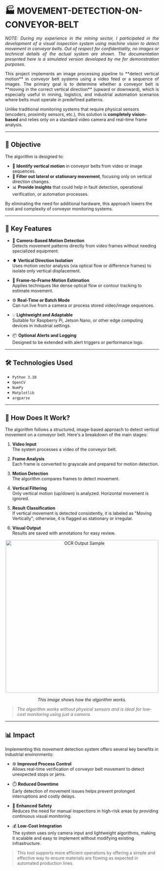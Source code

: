 # 🏭 MOVEMENT-DETECTION-ON-CONVEYOR-BELT

<p align="justify">
  <em>NOTE: During my experience in the mining sector, I participated in the development of a visual inspection system using machine vision to detect movement in conveyor belts. Out of respect for confidentiality, no images or technical details of the actual system are shown. The documentation presented here is a simulated version developed by me for demonstration purposes.</em>
</p>

<p align="justify">
This project implements an image processing pipeline to **detect vertical motion** in conveyor belt systems using a video feed or a sequence of images. The primary goal is to determine whether a conveyor belt is **moving in the correct vertical direction** (upward or downward), which is especially useful in mining, logistics, and industrial automation scenarios where belts must operate in predefined patterns.

Unlike traditional monitoring systems that require physical sensors (encoders, proximity sensors, etc.), this solution is **completely vision-based** and relies only on a standard video camera and real-time frame analysis.
</p>

---

## 🎯 Objective

The algorithm is designed to:

- 🧭 **Identify vertical motion** in conveyor belts from video or image sequences.
- 🚫 **Filter out lateral or stationary movement**, focusing only on vertical direction changes.
- 📊 **Provide insights** that could help in fault detection, operational verification, or automation processes.

By eliminating the need for additional hardware, this approach lowers the cost and complexity of conveyor monitoring systems.

---

## 🧠 Key Features

- 🎥 **Camera-Based Motion Detection**  
  Detects movement patterns directly from video frames without needing specialized equipment.

- ⬆️ **Vertical Direction Isolation**  
  Uses motion vector analysis (via optical flow or difference frames) to isolate only vertical displacement.

- 🧮 **Frame-to-Frame Motion Estimation**  
  Applies techniques like dense optical flow or contour tracking to estimate movement.

- ⚙️ **Real-Time or Batch Mode**  
  Can run live from a camera or process stored video/image sequences.

- 💡 **Lightweight and Adaptable**  
  Suitable for Raspberry Pi, Jetson Nano, or other edge computing devices in industrial settings.

- 📦 **Optional Alerts and Logging**  
  Designed to be extended with alert triggers or performance logs.

---

## 🛠️ Technologies Used

- `Python 3.10`
- `OpenCV`
- `NumPy` 
- `Matplotlib` 
- `argparse`

---

## 🧠 How Does It Work?

The algorithm follows a structured, image-based approach to detect vertical movement on a conveyor belt. Here's a breakdown of the main stages:

1. **Video Input**  
   The system processes a video of the conveyor belt.

2. **Frame Analysis**  
   Each frame is converted to grayscale and prepared for motion detection.

3. **Motion Detection**  
   The algorithm compares frames to detect movement.

4. **Vertical Filtering**  
   Only vertical motion (up/down) is analyzed. Horizontal movement is ignored.

5. **Result Classification**  
   If vertical movement is detected consistently, it is labeled as "Moving Vertically"; otherwise, it is flagged as stationary or irregular.

6. **Visual Output**  
   Results are saved with annotations for easy review.

<div align="center">
  <img src="https://github.com/user-attachments/assets/b9adc71b-e551-4497-ba4c-34a2c210bf21" alt="OCR Output Sample" width="500"/>
  <p><em>This image shows how the algorithm works.</em></p>
</div>

> *The algorithm works without physical sensors and is ideal for low-cost monitoring using just a camera.*

---

## 📊 Impact

Implementing this movement detection system offers several key benefits in industrial environments:

- ⚙️ **Improved Process Control**  
  Allows real-time verification of conveyor belt movement to detect unexpected stops or jams.

- ⏱️ **Reduced Downtime**  
  Early detection of movement issues helps prevent prolonged interruptions and costly delays.

- 🧯 **Enhanced Safety**  
  Reduces the need for manual inspections in high-risk areas by providing continuous visual monitoring.

- 💰 **Low-Cost Integration**  
  The system uses only camera input and lightweight algorithms, making it scalable and easy to implement without modifying existing infrastructure.

> This tool supports more efficient operations by offering a simple and effective way to ensure materials are flowing as expected in automated production lines.

